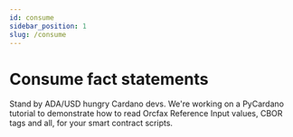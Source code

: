 ```yaml
---
id: consume
sidebar_position: 1
slug: /consume
---
```


# Consume fact statements

Stand by ADA/USD hungry Cardano devs. We're working on a PyCardano tutorial to
demonstrate how to read Orcfax Reference Input values, CBOR tags and all, for
your smart contract scripts.
